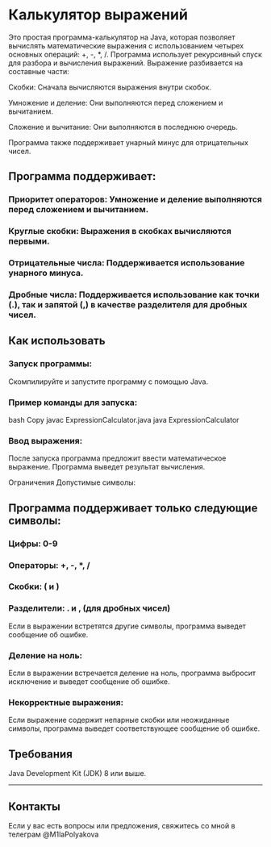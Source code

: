 # Калькулятор выражений
Это простая программа-калькулятор на Java, которая позволяет вычислять математические выражения с использованием четырех основных операций: +, -, *, /. 
Программа использует рекурсивный спуск для разбора и вычисления выражений. Выражение разбивается на составные части:

Скобки: Сначала вычисляются выражения внутри скобок.

Умножение и деление: Они выполняются перед сложением и вычитанием.

Сложение и вычитание: Они выполняются в последнюю очередь.

Программа также поддерживает унарный минус для отрицательных чисел.

## Программа поддерживает:

### Приоритет операторов: Умножение и деление выполняются перед сложением и вычитанием.

### Круглые скобки: Выражения в скобках вычисляются первыми.

### Отрицательные числа: Поддерживается использование унарного минуса.

### Дробные числа: Поддерживается использование как точки (.), так и запятой (,) в качестве разделителя для дробных чисел.

## Как использовать
### Запуск программы:

Скомпилируйте и запустите программу с помощью Java.

### Пример команды для запуска:

bash
Copy
javac ExpressionCalculator.java
java ExpressionCalculator
### Ввод выражения:

После запуска программа предложит ввести математическое выражение.
Программа выведет результат вычисления.

Ограничения
Допустимые символы:

## Программа поддерживает только следующие символы:

### Цифры: 0-9

### Операторы: +, -, *, /

### Скобки: ( и )

### Разделители: . и , (для дробных чисел)

Если в выражении встретятся другие символы, программа выведет сообщение об ошибке.

### Деление на ноль:

Если в выражении встречается деление на ноль, программа выбросит исключение и выведет сообщение об ошибке.

### Некорректные выражения:

Если выражение содержит непарные скобки или неожиданные символы, программа выведет соответствующее сообщение об ошибке.

## Требования 
Java Development Kit (JDK) 8 или выше.

---
   
## Контакты
Если у вас есть вопросы или предложения, свяжитесь со мной в телеграм @M1laPolyakova


